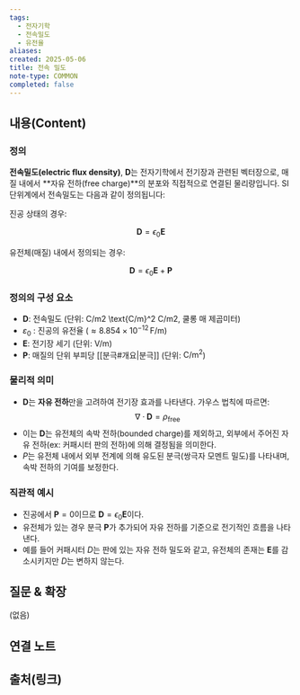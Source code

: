 ```yaml
---
tags:
  - 전자기학
  - 전속밀도
  - 유전율
aliases: 
created: 2025-05-06
title: 전속 밀도
note-type: COMMON
completed: false
---
```


## 내용(Content)

### 정의

**전속밀도(electric flux density)**, $\mathbf{D}$는 전자기학에서 전기장과 관련된 벡터장으로, 매질 내에서 **자유 전하(free charge)**의 분포와 직접적으로 연결된 물리량입니다. SI 단위계에서 전속밀도는 다음과 같이 정의됩니다:

진공 상태의 경우:

$$
\mathbf{D} = \epsilon_{0}\mathbf{E}
$$

유전체(매질) 내에서 정의되는 경우:

$$
\mathbf{D} = \epsilon_{0}\mathbf{E} + \mathbf{P}
$$

### 정의의 구성 요소

- $\mathbf{D}$: 전속밀도 (단위: C/m2 \text{C/m}^2 C/m2, 쿨롱 매 제곱미터)
- $\varepsilon_0$ : 진공의 유전율 ($\approx 8.854 \times 10^{-12} \, \text{F/m}$)
- $\mathbf{E}$: 전기장 세기 (단위: $\text{V/m}$)
- $\mathbf{P}$: 매질의 단위 부피당 [[분극#개요|분극]] (단위: $\text{C/m}^2$)

### 물리적 의미

- $\mathbf{D}$는 **자유 전하**만을 고려하여 전기장 효과를 나타낸다. 가우스 법칙에 따르면:
$$
\nabla \cdot \mathbf{D} = \rho_{\text{free}}
$$
- 이는 $\mathbf{D}$는 유전체의 속박 전하(bounded charge)를 제외하고, 외부에서 주어진 자유 전하(ex: 커패시터 판의 전하)에 의해 결정됨을 의미한다.
- $P$는 유전체 내에서 외부 전계에 의해 유도된 분극(쌍극자 모멘트 밀도)를 나타내며, 속박 전하의 기여를 보정한다.

### 직관적 예시

- 진공에서 $\mathbf{P} = 0$이므로 $\mathbf{D} = \epsilon_{0}\mathbf{E}$이다.
- 유전체가 있는 경우 분극 $\mathbf{P}$가 추가되어 자유 전하를 기준으로 전기적인 흐름을 나타낸다.
- 예를 들어 커패시터 $D$는 판에 있는 자유 전하 밀도와 같고, 유전체의 존재는 $\mathbf{E}$를 감소시키지만 $D$는 변하지 않는다.

## 질문 & 확장

(없음)

## 연결 노트

## 출처(링크)

